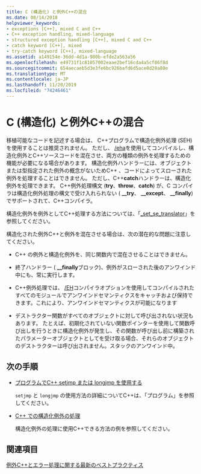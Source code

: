```yaml
---
title: C (構造化) と例外C++の混合
ms.date: 08/14/2018
helpviewer_keywords:
- exceptions [C++], mixed C and C++
- C++ exception handling, mixed-language
- structured exception handling [C++], mixed C and C++
- catch keyword [C++], mixed
- try-catch keyword [C++], mixed-language
ms.assetid: a149154e-36dd-4d1a-980b-efde2a563a56
ms.openlocfilehash: e49731f1c81057002eaae2bef16cda4a5cf86f8d
ms.sourcegitcommit: 654aecaeb5d3e3fe6bc926bafd6d5ace0d20a80e
ms.translationtype: MT
ms.contentlocale: ja-JP
ms.lasthandoff: 11/20/2019
ms.locfileid: "74246461"
---
```

# <a name="mixing-c-structured-and-c-exceptions"></a>C (構造化) と例外C++の混合

移植可能なコードを記述する場合は、 C++プログラムで構造化例外処理 (SEH) を使用することは推奨されません。 ただし、 [/eha](../build/reference/eh-exception-handling-model.md)を使用してコンパイルし、構造化例外とC++ソースコードを混在させ、両方の種類の例外を処理するための機能が必要になる場合があります。 構造化例外ハンドラーには、オブジェクトまたは型指定された例外の概念がないためC++ 、コードによってスローされた例外を処理することはできません。 ただし、C++**catch**ハンドラーは、構造化例外を処理できます。 C++例外処理構文 (**try**、**throw**、**catch**) が、C コンパイラは構造化例外処理の構文で受け入れられない ( **__try**、 **__except**、 **__finally**) でサポートされて、C++コンパイラ。

構造化例外を例外としてC++処理する方法については、「[_set_se_translator](../c-runtime-library/reference/set-se-translator.md)」を参照してください。

構造化された例外C++と例外を混在させる場合は、次の潜在的な問題に注意してください。

- C++ の例外と構造化例外を、同じ関数内で混在させることはできません。

- 終了ハンドラー ( **__finally**ブロック)、例外がスローされた後のアンワインド中にも、常に実行します。

- C++例外処理では、 [/EH](../build/reference/eh-exception-handling-model.md)コンパイラオプションを使用してコンパイルされたすべてのモジュールでアンワインドセマンティクスをキャッチおよび保持できます。これにより、アンワインドセマンティクスが可能になります

- デストラクター関数がすべてのオブジェクトに対して呼び出されない状況もあります。 たとえば、初期化されていない関数ポインターを使用して関数呼び出しを行うときに構造化例外が発生し、その関数が呼び出し前に構築されたパラメーターオブジェクトとしてを受け取る場合、それらのオブジェクトのデストラクターは呼び出されません。スタックのアンワインド中。

## <a name="next-steps"></a>次の手順

- [プログラムでC++ setjmp または longjmp を使用する](../cpp/using-setjmp-longjmp.md)

  `setjmp` と `longjmp` の使用方法の詳細についてC++は、「プログラム」を参照してください。

- [C++ での構造化例外の処理](../cpp/exception-handling-differences.md)

  構造化例外の処理に使用C++できる方法の例を参照してください。

## <a name="see-also"></a>関連項目

[例外C++とエラー処理に関する最新のベストプラクティス](../cpp/errors-and-exception-handling-modern-cpp.md)
